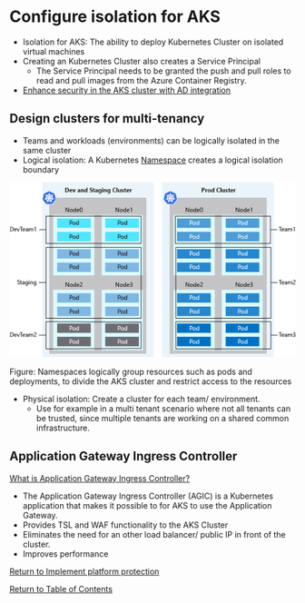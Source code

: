 # Configure isolation for AKS

* Isolation for AKS: The ability to deploy Kubernetes Cluster on isolated virtual machines
* Creating an Kubernetes Cluster also creates a Service Principal
   * The Service Principal needs to be granted the push and pull roles to read and pull images from the Azure Container Registry.
* [Enhance security in the AKS cluster with AD integration](https://docs.microsoft.com/en-us/azure/aks/concepts-identity#azure-ad-integration)

## Design clusters for multi-tenancy

* Teams and workloads (environments) can be logically isolated in the same cluster
* Logical isolation: A Kubernetes [Namespace](https://docs.microsoft.com/en-us/azure/aks/concepts-clusters-workloads#namespaces) creates a logical isolation boundary

![Kubernetes namespace](img/KubernetesNamespaces.png)

Figure: Namespaces logically group resources such as pods and deployments, to divide the AKS cluster and restrict access to the resources

* Physical isolation: Create a cluster for each team/ environment.
   * Use for example in a multi tenant scenario where not all tenants can be trusted, since multiple tenants are working on a shared common infrastructure.

## Application Gateway Ingress Controller

[What is Application Gateway Ingress Controller?](https://docs.microsoft.com/en-us/azure/application-gateway/ingress-controller-overview)

* The Application Gateway Ingress Controller (AGIC) is a Kubernetes application that makes it possible to for AKS to use the Application Gateway.
* Provides TSL and WAF functionality to the AKS Cluster
* Eliminates the need for an other load balancer/ public IP in front of the cluster.
* Improves performance

 


[Return to Implement platform protection](README.md)

[Return to Table of Contents](../README.md)